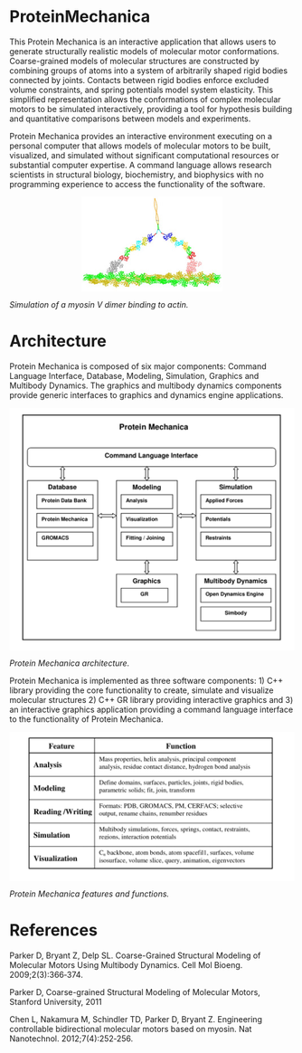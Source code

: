 # ProteinMechanica
This Protein Mechanica is an interactive application that allows users to generate structurally realistic models of molecular motor conformations. Coarse-grained models of molecular structures are constructed by combining groups of atoms into a system of arbitrarily shaped rigid bodies connected by joints. Contacts between rigid bodies enforce excluded volume constraints, and spring potentials model system elasticity. This simplified representation allows the conformations of complex molecular motors to be simulated interactively, providing a tool for hypothesis building and quantitative comparisons between models and experiments.

Protein Mechanica provides an interactive environment executing on a personal computer that allows models of molecular motors to be built, visualized, and simulated without significant computational resources or substantial computer expertise. A command language allows research scientists in structural biology, biochemistry, and biophysics with no programming experience to access the functionality of the software.

<img style="margin:0px auto;display:block" src="images/myosin5.jpg" />

*Simulation of a myosin V dimer binding to actin.*

# Architecture
Protein Mechanica is composed of six major components: Command Language Interface, Database, Modeling, Simulation, Graphics and Multibody Dynamics. The graphics and multibody dynamics components provide generic interfaces to graphics and dynamics engine applications.

<img style="margin:0px auto;display:block" src="images/arch.png" />

*Protein Mechanica architecture.*

Protein Mechanica is implemented as three software components: 1) C++ library providing the core functionality to create, simulate and visualize molecular structures 2) C++ GR library providing interactive graphics and 3) an interactive graphics application providing a command language interface to the functionality of Protein Mechanica.

<img style="margin:0px auto;display:block" src="images/features.png" />

*Protein Mechanica features and functions.*



# References
Parker D, Bryant Z, Delp SL. Coarse-Grained Structural Modeling of Molecular Motors Using Multibody Dynamics. Cell Mol Bioeng. 2009;2(3):366‐374. 

Parker D, Coarse-grained Structural Modeling of Molecular Motors, Stanford University, 2011

Chen L, Nakamura M, Schindler TD, Parker D, Bryant Z. Engineering controllable bidirectional molecular motors based on myosin. Nat Nanotechnol. 2012;7(4):252‐256.

